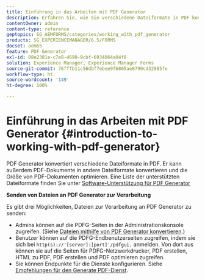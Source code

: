 ```yaml
---
title: Einführung in das Arbeiten mit PDF Generator
description: Erfahren Sie, wie Sie verschiedene Dateiformate in PDF konvertieren können. Er kann außerdem PDF-Dokumente in andere Dateiformate konvertieren und die Größe von PDF-Dokumenten optimieren.
contentOwner: admin
content-type: reference
geptopics: SG_AEMFORMS/categories/working_with_pdf_generator
products: SG_EXPERIENCEMANAGER/6.5/FORMS
docset: aem65
feature: PDF Generator
exl-id: 08e2381e-c7e8-4690-9cbf-6934064a04f8
solution: Experience Manager, Experience Manager Forms
source-git-commit: 76fffb11c56dbf7ebee9f6805ae0799cd32985fe
workflow-type: ht
source-wordcount: '149'
ht-degree: 100%

---
```


# Einführung in das Arbeiten mit PDF Generator {#introduction-to-working-with-pdf-generator}

PDF Generator konvertiert verschiedene Dateiformate in PDF. Er kann außerdem PDF-Dokumente in andere Dateiformate konvertieren und die Größe von PDF-Dokumenten optimieren. Eine Liste der unterstützten Dateiformate finden Sie unter [Software-Unterstützung für PDF Generator](/help/forms/using/aem-forms-jee-supported-platforms.md)

**Senden von Dateien an PDF Generator zur Verarbeitung**

Es gibt drei Möglichkeiten, Dateien zur Verarbeitung an PDF Generator zu senden:

* Admins können auf die PDFG-Seiten in der Administrationskonsole zugreifen. (Siehe [Dateien mithilfe von PDF Generator konvertieren](/help/forms/using/admin-help/converting-files-using-pdf-generator.md).)
* Benutzer können auf die PDFG-Endbenutzerseiten zugreifen, indem sie sich bei `http(s)://'[server]:[port]'/pdfgui.` anmelden. Von dort aus können sie auf die Seiten für PDFG-Netzwerkdrucker, PDF erstellen, HTML zu PDF, PDF erstellen und PDF optimieren zugreifen.
* Sie können Endpunkte für die Dienste konfigurieren. Siehe <!--Fix broken link to Managing Endpoints --> [Empfehlungen für den Generate PDF-Dienst](configuring-watched-folder-endpoints.md#generate-pdf-service-recommendations).
